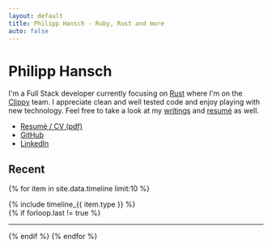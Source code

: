 ```yaml
---
layout: default
title: Philipp Hansch - Ruby, Rust and more
auto: false
---
```

# Philipp Hansch

<div id="index-top">
  <div id="tagline">
    <p>I'm a Full Stack developer currently focusing on <a href="https://rust-lang.org">Rust</a> where I'm on the <a href="https://github.com/rust-lang-nursery/rust-clippy">Clippy</a> team. I appreciate clean and well tested code and enjoy playing with new technology.
    Feel free to take a look at my <a title="My blog" href="http://phansch.net/archive/">writings</a> and <a href="https://github.com/phansch/cv/blob/master/resume-philipp-hansch.pdf">resumé</a> as well.</p>
  </div>
</div>

* [Resumè / CV (pdf)](https://github.com/phansch/cv/raw/master/resume-philipp-hansch.pdf)
* [GitHub](http://github.com/phansch)
* [LinkedIn](https://www.linkedin.com/in/philipphansch/)

## Recent

{% for item in site.data.timeline limit:10 %}
  <article class="timeline-entry {{ item.type }}">
    {% include timeline_{{ item.type }} %}
  </article>
  {% if forloop.last != true %}<hr />{% endif %}
{% endfor %}
